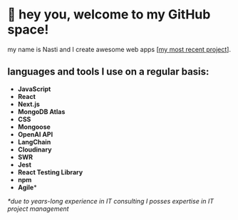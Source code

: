 # 🤗 hey you, welcome to my GitHub space!

my name is Nasti and I create awesome web apps [[my most recent project](https://github.com/nastiche/capstone_taskifai_app)].
## languages and tools I use on a regular basis:

- **JavaScript**
- **React**
- **Next.js**
- **MongoDB Atlas**
- **CSS**
- **Mongoose**
- **OpenAI API**
- **LangChain**
- **Cloudinary**
- **SWR**
- **Jest**
- **React Testing Library**
- **npm**
- **Agile***


_*due to years-long experience in IT consulting I posses expertise in IT project management_
